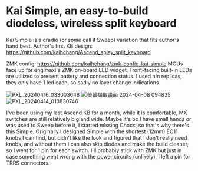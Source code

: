 # Kai Simple, an easy-to-build diodeless, wireless split keyboard

Kai Simple is a cradio (or some call it Sweep) variation that fits author's hand best.
Author's first KB design: https://github.com/kaihchang/Ascend_splay_split_keyboard

ZMK config: https://github.com/kaihchang/zmk-config-kai-simple
MCUs face up for englmaxi's ZMK on-board LED widget. Front-facing built-in LEDs are utilized to present battery and connection status. I used n!n replicas, they only have 1 led each, so sadly no layer change indications.

![PXL_20240416_033003648](https://github.com/kaihchang/Kai_Simple_split_keyboard/assets/43580584/edc0f60a-1226-40ee-81c9-d224d18218f4)
![螢幕擷取畫面 2024-04-08 094835](https://github.com/kaihchang/Kai_Simple_split_keyboard/assets/43580584/f0653513-c4e7-4a71-977d-63f0e90abb41)
![PXL_20240414_013830746](https://github.com/kaihchang/Kai_Simple_split_keyboard/assets/43580584/c0858064-9b8c-4e9d-b475-5aa7d8976fc1)

I've been using my last Ascend KB for a month, while it is comfortable, MX switches are still relatively big and wide. Maybe it's bc I have small hands or was used to Sweep before it, I started missing Chocs, so that's why there's this Simple.
Originally I designed Simple with the shortest (12mm) EC11 knobs I can find, but didn't like the look and figured that I don't really need knobs, and without them I can also skip diodes and make the build cleaner, so I went for 1 pin for each switch.
I'll probably stick with ZMK but just in case something went wrong with the power circuits (unlikely), I left a pin for TRRS connectors.
